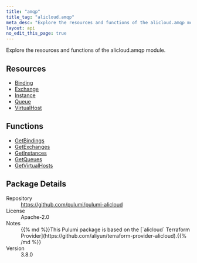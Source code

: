 ```yaml
---
title: "amqp"
title_tag: "alicloud.amqp"
meta_desc: "Explore the resources and functions of the alicloud.amqp module."
layout: api
no_edit_this_page: true
---
```


<!-- WARNING: this file was generated by Pulumi Docs Generator. -->
<!-- Do not edit by hand unless you're certain you know what you are doing! -->

Explore the resources and functions of the alicloud.amqp module.

<h2 id="resources">Resources</h2>
<ul class="api">
    <li><a href="binding" title="Binding"><span class="symbol resource"></span>Binding</a></li>
    <li><a href="exchange" title="Exchange"><span class="symbol resource"></span>Exchange</a></li>
    <li><a href="instance" title="Instance"><span class="symbol resource"></span>Instance</a></li>
    <li><a href="queue" title="Queue"><span class="symbol resource"></span>Queue</a></li>
    <li><a href="virtualhost" title="VirtualHost"><span class="symbol resource"></span>VirtualHost</a></li>
</ul>

<h2 id="functions">Functions</h2>
<ul class="api">
    <li><a href="getbindings" title="GetBindings"><span class="symbol function"></span>GetBindings</a></li>
    <li><a href="getexchanges" title="GetExchanges"><span class="symbol function"></span>GetExchanges</a></li>
    <li><a href="getinstances" title="GetInstances"><span class="symbol function"></span>GetInstances</a></li>
    <li><a href="getqueues" title="GetQueues"><span class="symbol function"></span>GetQueues</a></li>
    <li><a href="getvirtualhosts" title="GetVirtualHosts"><span class="symbol function"></span>GetVirtualHosts</a></li>
</ul>

<h2 id="package-details">Package Details</h2>
<dl class="package-details">
	<dt>Repository</dt>
	<dd><a href="https://github.com/pulumi/pulumi-alicloud">https://github.com/pulumi/pulumi-alicloud</a></dd>
	<dt>License</dt>
	<dd>Apache-2.0</dd>
	<dt>Notes</dt>
	<dd>{{% md %}}This Pulumi package is based on the [`alicloud` Terraform Provider](https://github.com/aliyun/terraform-provider-alicloud).{{% /md %}}</dd>
	<dt>Version</dt>
	<dd>3.8.0</dd>
</dl>

